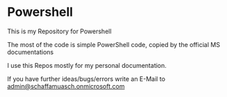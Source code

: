 # Powershell
This is my Repository for Powershell

The most of the code is simple PowerShell code, copied by the official MS documentations

I use this Repos mostly for my personal documentation.

If you have further ideas/bugs/errors write an E-Mail to admin@schaffamuasch.onmicrosoft.com
